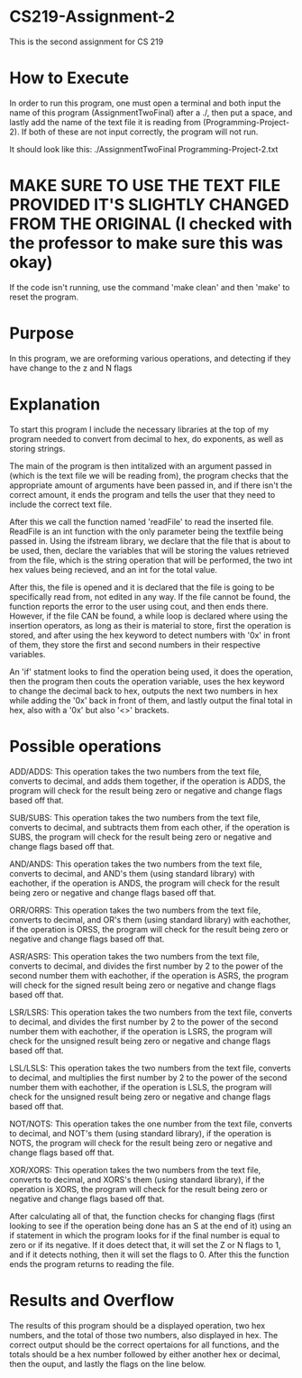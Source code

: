 # CS219-Assignment-2
This is the second assignment for CS 219

# How to Execute
In order to run this program, one must open a terminal and both input the name of this program (AssignmentTwoFinal) after a ./, then put a space, and lastly add the name of the text file it is reading from (Programming-Project-2). If both of these are not input correctly, the program will not run.

It should look like this: ./AssignmentTwoFinal Programming-Project-2.txt

# MAKE SURE TO USE THE TEXT FILE PROVIDED IT'S SLIGHTLY CHANGED FROM THE ORIGINAL (I checked with the professor to make sure this was okay)

If the code isn't running, use the command 'make clean' and then 'make' to reset the program.

# Purpose
In this program, we are oreforming various operations, and detecting if they have change to the z and N flags 

# Explanation
To start this program I include the necessary libraries at the top of my program needed to convert from decimal to hex, do exponents, as well as storing strings.

The main of the program is then intitalized with an argument passed in (which is the text file we will be reading from), the program checks that the appropriate amount of arguments have been passed in, and if there isn't the correct amount, it ends the program and tells the user that they need to include the correct text file.

After this we call the function named 'readFile' to read the inserted file. ReadFile is an int function with the only parameter being the textfile being passed in. Using the ifstream library, we declare that the file that is about to be used, then, declare the variables that will be storing the values retrieved from the file, which is the string operation that will be performed, the two int hex values being recieved, and an int for the total value. 

After this, the file is opened and it is declared that the file is going to be specifically read from, not edited in any way. If the file cannot be found, the function reports the error to the user using cout, and then ends there. However, if the file CAN be found, a while loop is declared where using the insertion operators, as long as their is material to store, first the operation is stored, and after using the hex keyword to detect numbers with '0x' in front of them, they store the first and second numbers in their respective variables.

An 'if' statment looks to find the operation being used, it does the operation, then the program then couts the operation variable, uses the hex keyword to change the decimal back to hex, outputs the next two numbers in hex while adding the '0x' back in front of them, and lastly output the final total in hex, also with a '0x' but also '<>' brackets. 

# Possible operations

ADD/ADDS: This operation takes the two numbers from the text file, converts to decimal, and adds them together, if the operation is ADDS, the program will check for the result being zero or negative and change flags based off that.

SUB/SUBS: This operation takes the two numbers from the text file, converts to decimal, and subtracts them from each other, if the operation is SUBS, the program will check for the result being zero or negative and change flags based off that.

AND/ANDS: This operation takes the two numbers from the text file, converts to decimal, and AND's them (using standard library) with eachother, if the operation is ANDS, the program will check for the result being zero or negative and change flags based off that.

ORR/ORRS: This operation takes the two numbers from the text file, converts to decimal, and OR's them (using standard library) with eachother, if the operation is ORSS, the program will check for the result being zero or negative and change flags based off that.

ASR/ASRS: This operation takes the two numbers from the text file, converts to decimal, and divides the first number by 2 to the power of the second number them with eachother, if the operation is ASRS, the program will check for the signed result being zero or negative and change flags based off that.

LSR/LSRS: This operation takes the two numbers from the text file, converts to decimal, and divides the first number by 2 to the power of the second number them with eachother, if the operation is LSRS, the program will check for the unsigned result being zero or negative and change flags based off that.

LSL/LSLS: This operation takes the two numbers from the text file, converts to decimal, and multiplies the first number by 2 to the power of the second number them with eachother, if the operation is LSLS, the program will check for the unsigned result being zero or negative and change flags based off that.

NOT/NOTS: This operation takes the one number from the text file, converts to decimal, and NOT's them (using standard library), if the operation is NOTS, the program will check for the result being zero or negative and change flags based off that.

XOR/XORS: This operation takes the two numbers from the text file, converts to decimal, and XORS's them (using standard library), if the operation is XORS, the program will check for the result being zero or negative and change flags based off that.

After calculating all of that, the function checks for changing flags (first looking to see if the operation being done has an S at the end of it) using an if statement in which the program looks for if the final number is equal to zero or if its negative. If it does detect that, it will set the Z or N flags to 1, and if it detects nothing, then it will set the flags to 0. After this the function ends the program returns to reading the file.

# Results and Overflow

The results of this program should be a displayed operation, two hex numbers, and the total of those two numbers, also displayed in hex. The correct output should be the correct opertaions for all functions, and the totals should be a hex number followed by either another hex or decimal, then the ouput, and lastly the flags on the line below.